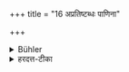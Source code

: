 +++
title = "16 अप्रतिष्टब्धः पाणिना"

+++

<details><summary>Bühler</summary>

16. (He shall sit) without supporting himself with his hands (on the ground),
</details>

<details><summary>हरदत्त-टीका</summary>

## सूत्रम्
अप्रतिष्टब्धः पाणिना ॥ १६ ॥  
### टिप्पनी
पाणिना प्रतिष्टब्धो न स्यात् पाणितलं भूमौ कृत्वा पाण्यवलम्बनो नाऽऽसीत ॥१६॥
</details>
